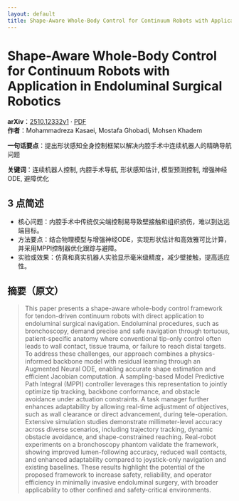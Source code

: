 ```yaml
---
layout: default
title: Shape-Aware Whole-Body Control for Continuum Robots with Application in Endoluminal Surgical Robotics
---
```


# Shape-Aware Whole-Body Control for Continuum Robots with Application in Endoluminal Surgical Robotics
**arXiv**：[2510.12332v1](https://arxiv.org/abs/2510.12332) · [PDF](https://arxiv.org/pdf/2510.12332.pdf)  
**作者**：Mohammadreza Kasaei, Mostafa Ghobadi, Mohsen Khadem  

**一句话要点**：提出形状感知全身控制框架以解决内腔手术中连续机器人的精确导航问题

**关键词**：连续机器人控制, 内腔手术导航, 形状感知估计, 模型预测控制, 增强神经ODE, 避障优化

## 3 点简述
- 核心问题：内腔手术中传统仅尖端控制易导致壁接触和组织损伤，难以到达远端目标。
- 方法要点：结合物理模型与增强神经ODE，实现形状估计和高效雅可比计算，并采用MPPI控制器优化跟踪与避障。
- 实验或效果：仿真和真实机器人实验显示毫米级精度，减少壁接触，提高适应性。

## 摘要（原文）

> This paper presents a shape-aware whole-body control framework for
> tendon-driven continuum robots with direct application to endoluminal surgical
> navigation. Endoluminal procedures, such as bronchoscopy, demand precise and
> safe navigation through tortuous, patient-specific anatomy where conventional
> tip-only control often leads to wall contact, tissue trauma, or failure to
> reach distal targets. To address these challenges, our approach combines a
> physics-informed backbone model with residual learning through an Augmented
> Neural ODE, enabling accurate shape estimation and efficient Jacobian
> computation. A sampling-based Model Predictive Path Integral (MPPI) controller
> leverages this representation to jointly optimize tip tracking, backbone
> conformance, and obstacle avoidance under actuation constraints. A task manager
> further enhances adaptability by allowing real-time adjustment of objectives,
> such as wall clearance or direct advancement, during tele-operation. Extensive
> simulation studies demonstrate millimeter-level accuracy across diverse
> scenarios, including trajectory tracking, dynamic obstacle avoidance, and
> shape-constrained reaching. Real-robot experiments on a bronchoscopy phantom
> validate the framework, showing improved lumen-following accuracy, reduced wall
> contacts, and enhanced adaptability compared to joystick-only navigation and
> existing baselines. These results highlight the potential of the proposed
> framework to increase safety, reliability, and operator efficiency in minimally
> invasive endoluminal surgery, with broader applicability to other confined and
> safety-critical environments.

